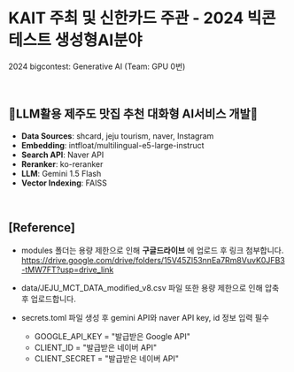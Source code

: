 # KAIT 주최 및 신한카드 주관 - 2024 빅콘테스트 생성형AI분야
2024 bigcontest: Generative AI (Team: GPU 0번)

<br/>

## 🍊LLM활용 제주도 맛집 추천 대화형 AI서비스 개발🍊
- __Data Sources__: shcard, jeju tourism, naver, Instagram
- __Embedding__: intfloat/multilingual-e5-large-instruct
- __Search API__: Naver API
- __Reranker__: ko-reranker
- __LLM__: Gemini 1.5 Flash
- __Vector Indexing__: FAISS

<br/>

## [Reference]
- modules 폴더는 용량 제한으로 인해 __구글드라이브__ 에 업로드 후 링크 첨부합니다.
  https://drive.google.com/drive/folders/15V45Zl53nnEa7Rm8VuvK0JFB3-tMW7FT?usp=drive_link
- data/JEJU_MCT_DATA_modified_v8.csv 파일 또한 용량 제한으로 인해 압축 후 업로드합니다.
- secrets.toml 파일 생성 후 gemini API와 naver API key, id 정보 입력 필수

  - GOOGLE_API_KEY = "발급받은 Google API"
  - CLIENT_ID = "발급받은 네이버 API"
  - CLIENT_SECRET = "발급받은 네이버 API"
